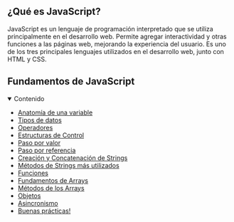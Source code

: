 
## ¿Qué es JavaScript?

JavaScript es un lenguaje de programación interpretado que se utiliza principalmente en el desarrollo web. Permite agregar interactividad y otras funciones a las páginas web, mejorando la experiencia del usuario. Es uno de los tres principales lenguajes utilizados en el desarrollo web, junto con HTML y CSS.

## Fundamentos de JavaScript

<details open>
<summary>Contenido</summary>

- [Anatomía de una variable](./Contenido/variable.md)
- [Tipos de datos](./Contenido/tipoDatos.md)
- [Operadores](./Contenido/operadores.md)
- [Estructuras de Control](./Contenido/estructuraControl.md)
- [Paso por valor](./Contenido/pasoValor.md)
- [Paso por referencia](./Contenido/pasoReferencia.md)
- [Creación y Concatenación de Strings](./Contenido/creacionStrings.md)
- [Métodos de Strings más utilizados](./Contenido/metodosStrings.md)
- [Funciones](./Contenido/funciones.md)
- [Fundamentos de Arrays](./Contenido/arrays.md)
- [Métodos de los Arrays](./Contenido/metodosArrays.md)
- [Objetos](./Contenido/objetos.md)
- [Asincronismo](./Contenido/asincronismo.md)
- [Buenas prácticas!](./Contenido/buenasPracticas.md)

</details>
